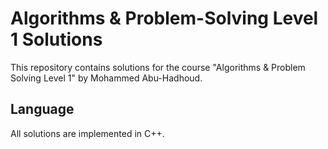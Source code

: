 # Algorithms & Problem-Solving Level 1 Solutions

This repository contains solutions for the course "Algorithms & Problem Solving Level 1" by Mohammed Abu-Hadhoud.

## Language
All solutions are implemented in C++.